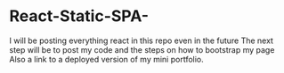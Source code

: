 # React-Static-SPA-
I will be posting everything react in this repo even in  the future 
The next step will be to post my code and the steps on how to bootstrap my page
Also a link to a deployed version of my mini portfolio.
